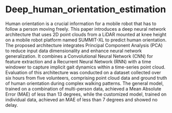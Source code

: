 # Deep_human_orientation_estimation

Human orientation is a crucial information for a mobile robot that has to follow a person moving freely. This paper introduces a deep neural network architecture that uses 2D point clouds from a LiDAR mounted at knee height on a mobile robot platform named SUMMIT-XL to predict human orientation. The proposed architecture integrates Principal Component Analysis (PCA) to reduce input data dimensionality and enhance neural network generalization. It combines a Convolutional Neural Network (CNN) for feature extraction and a Recurrent Neural Network (RNN) with a time windower to capture implicit gait dynamics within a time-series point cloud. Evaluation of this architecture was conducted on a dataset collected over six hours from five volunteers, comprising point cloud data and ground truth of human orientation during complex walking patterns. The general model, trained on a combination of multi-person data, achieved a Mean Absolute Error (MAE) of less than 13 degrees, while the customized model, trained on individual data, achieved an MAE of less than 7 degrees and showed no delay.
